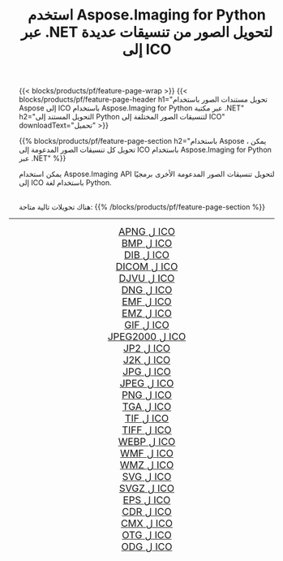 ﻿---
title: استخدم Aspose.Imaging for Python عبر .NET لتحويل الصور من تنسيقات عديدة إلى ICO 
weight: 3920
url: /ar/python-net/conversion/to/ico/ 
lang: ar
langdirlevel: 2
locales: zh-hans,ja,it,ru,de,es,fr,nl,id,lt,pl,pt,vi,tr,ko,zh-hant,ar,hi,th,sv,cs,uk,he
description: يمكنك استخدام Aspose.Imaging for Python عبر مكتبة .NET للتحويل من مجموعة متنوعة من التنسيقات إلى ICO
---

{{< blocks/products/pf/feature-page-wrap >}}
{{< blocks/products/pf/feature-page-header h1="تحويل مستندات الصور باستخدام Aspose إلى ICO باستخدام Aspose.Imaging for Python عبر مكتبة .NET" h2="التحويل المستند إلى Python لتنسيقات الصور المختلفة إلى ICO" downloadText="تحميل" >}}


{{% blocks/products/pf/feature-page-section  h2="باستخدام Aspose ، يمكن تحويل كل تنسيقات الصور المدعومة إلى ICO باستخدام Aspose.Imaging for Python عبر .NET" %}}
<p align=justify>يمكن استخدام Aspose.Imaging API لتحويل تنسيقات الصور المدعومة الأخرى برمجيًا إلى ICO باستخدام لغة Python.</p>
<br/>
هناك تحويلات تالية متاحة:
{{% /blocks/products/pf/feature-page-section %}}
<div class="container-fluid productfamilypage bg-gray">
    <div class="convertypes bg-gray agp-content section">
        <div class="container">
		<hr style="margin-left:-20px;"/>
		<div class="row other-converters" style="gap: 10px;font-size: 19px;text-align:center;">
		    <div class='col-md-2 other-converter remove-lp remove-rp'><a href="/imaging/ar/python-net/conversion/apng-to-ico/" style="padding:15px;">APNG ل ICO</a></div>
<div class='col-md-2 other-converter remove-lp remove-rp'><a href="/imaging/ar/python-net/conversion/bmp-to-ico/" style="padding:15px;">BMP ل ICO</a></div>
<div class='col-md-2 other-converter remove-lp remove-rp'><a href="/imaging/ar/python-net/conversion/dib-to-ico/" style="padding:15px;">DIB ل ICO</a></div>
<div class='col-md-2 other-converter remove-lp remove-rp'><a href="/imaging/ar/python-net/conversion/dicom-to-ico/" style="padding:15px;">DICOM ل ICO</a></div>
<div class='col-md-2 other-converter remove-lp remove-rp'><a href="/imaging/ar/python-net/conversion/djvu-to-ico/" style="padding:15px;">DJVU ل ICO</a></div>
<div class='col-md-2 other-converter remove-lp remove-rp'><a href="/imaging/ar/python-net/conversion/dng-to-ico/" style="padding:15px;">DNG ل ICO</a></div>
<div class='col-md-2 other-converter remove-lp remove-rp'><a href="/imaging/ar/python-net/conversion/emf-to-ico/" style="padding:15px;">EMF ل ICO</a></div>
<div class='col-md-2 other-converter remove-lp remove-rp'><a href="/imaging/ar/python-net/conversion/emz-to-ico/" style="padding:15px;">EMZ ل ICO</a></div>
<div class='col-md-2 other-converter remove-lp remove-rp'><a href="/imaging/ar/python-net/conversion/gif-to-ico/" style="padding:15px;">GIF ل ICO</a></div>
<div class='col-md-2 other-converter remove-lp remove-rp'><a href="/imaging/ar/python-net/conversion/jpeg2000-to-ico/" style="padding:15px;">JPEG2000 ل ICO</a></div>
<div class='col-md-2 other-converter remove-lp remove-rp'><a href="/imaging/ar/python-net/conversion/jp2-to-ico/" style="padding:15px;">JP2 ل ICO</a></div>
<div class='col-md-2 other-converter remove-lp remove-rp'><a href="/imaging/ar/python-net/conversion/j2k-to-ico/" style="padding:15px;">J2K ل ICO</a></div>
<div class='col-md-2 other-converter remove-lp remove-rp'><a href="/imaging/ar/python-net/conversion/jpg-to-ico/" style="padding:15px;">JPG ل ICO</a></div>
<div class='col-md-2 other-converter remove-lp remove-rp'><a href="/imaging/ar/python-net/conversion/jpeg-to-ico/" style="padding:15px;">JPEG ل ICO</a></div>
<div class='col-md-2 other-converter remove-lp remove-rp'><a href="/imaging/ar/python-net/conversion/png-to-ico/" style="padding:15px;">PNG ل ICO</a></div>
<div class='col-md-2 other-converter remove-lp remove-rp'><a href="/imaging/ar/python-net/conversion/tga-to-ico/" style="padding:15px;">TGA ل ICO</a></div>
<div class='col-md-2 other-converter remove-lp remove-rp'><a href="/imaging/ar/python-net/conversion/tif-to-ico/" style="padding:15px;">TIF ل ICO</a></div>
<div class='col-md-2 other-converter remove-lp remove-rp'><a href="/imaging/ar/python-net/conversion/tiff-to-ico/" style="padding:15px;">TIFF ل ICO</a></div>
<div class='col-md-2 other-converter remove-lp remove-rp'><a href="/imaging/ar/python-net/conversion/webp-to-ico/" style="padding:15px;">WEBP ل ICO</a></div>
<div class='col-md-2 other-converter remove-lp remove-rp'><a href="/imaging/ar/python-net/conversion/wmf-to-ico/" style="padding:15px;">WMF ل ICO</a></div>
<div class='col-md-2 other-converter remove-lp remove-rp'><a href="/imaging/ar/python-net/conversion/wmz-to-ico/" style="padding:15px;">WMZ ل ICO</a></div>
<div class='col-md-2 other-converter remove-lp remove-rp'><a href="/imaging/ar/python-net/conversion/svg-to-ico/" style="padding:15px;">SVG ل ICO</a></div>
<div class='col-md-2 other-converter remove-lp remove-rp'><a href="/imaging/ar/python-net/conversion/svgz-to-ico/" style="padding:15px;">SVGZ ل ICO</a></div>
<div class='col-md-2 other-converter remove-lp remove-rp'><a href="/imaging/ar/python-net/conversion/eps-to-ico/" style="padding:15px;">EPS ل ICO</a></div>
<div class='col-md-2 other-converter remove-lp remove-rp'><a href="/imaging/ar/python-net/conversion/cdr-to-ico/" style="padding:15px;">CDR ل ICO</a></div>
<div class='col-md-2 other-converter remove-lp remove-rp'><a href="/imaging/ar/python-net/conversion/cmx-to-ico/" style="padding:15px;">CMX ل ICO</a></div>
<div class='col-md-2 other-converter remove-lp remove-rp'><a href="/imaging/ar/python-net/conversion/otg-to-ico/" style="padding:15px;">OTG ل ICO</a></div>
<div class='col-md-2 other-converter remove-lp remove-rp'><a href="/imaging/ar/python-net/conversion/odg-to-ico/" style="padding:15px;">ODG ل ICO</a></div>
                </div>
        </div>
    </div>
</div>
<br/>


